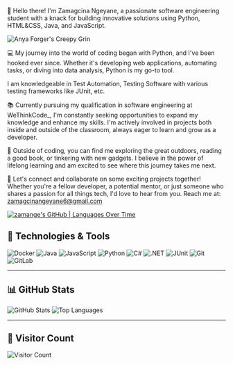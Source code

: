 👋 Hello there! I'm Zamagcina Ngeyane, a passionate software engineering student with a knack for building innovative solutions using Python, HTML&CSS, Java, and JavaScript.

![Anya Forger's Creepy Grin](https://media.tenor.com/images/5eab84b42519d4e5cc66b8947b55807f/tenor.gif)

💻 My journey into the world of coding began with Python, and I've been hooked ever since. Whether it's developing web applications, automating tasks, or diving into data analysis, Python is my go-to tool.

I am knowledgeable in Test Automation, Testing Software with various testing frameworks like JUnit, etc.

📚 Currently pursuing my qualification in software engineering at WeThinkCode_, I'm constantly seeking opportunities to expand my knowledge and enhance my skills. I'm actively involved in projects both inside and outside of the classroom, always eager to learn and grow as a developer.

🌱 Outside of coding, you can find me exploring the great outdoors, reading a good book, or tinkering with new gadgets. I believe in the power of lifelong learning and am excited to see where this journey takes me next.

🤝 Let's connect and collaborate on some exciting projects together! Whether you're a fellow developer, a potential mentor, or just someone who shares a passion for all things tech, I'd love to hear from you. Reach me at: zamagcinangeyane6@gmail.com

[![zamange's GitHub | Languages Over Time](https://stats.quira.sh/zamange/languages-over-time?theme=dark)](https://quira.sh?utm_source=widgets&utm_campaign=zamange)

## 🔧 Technologies & Tools

![Docker](https://img.shields.io/badge/Docker-2496ED?style=for-the-badge&logo=docker&logoColor=white)
![Java](https://img.shields.io/badge/Java-007396?style=for-the-badge&logo=java&logoColor=white)
![JavaScript](https://img.shields.io/badge/JavaScript-F7DF1E?style=for-the-badge&logo=javascript&logoColor=black)
![Python](https://img.shields.io/badge/Python-3776AB?style=for-the-badge&logo=python&logoColor=white)
![C#](https://img.shields.io/badge/C%23-239120?style=for-the-badge&logo=c-sharp&logoColor=white)
![.NET](https://img.shields.io/badge/.NET-512BD4?style=for-the-badge&logo=dotnet&logoColor=white)
![JUnit](https://img.shields.io/badge/JUnit-25A162?style=for-the-badge&logo=junit5&logoColor=white)
![Git](https://img.shields.io/badge/Git-F05032?style=for-the-badge&logo=git&logoColor=white)
![GitLab](https://img.shields.io/badge/GitLab-330F63?style=for-the-badge&logo=gitlab&logoColor=white)

---

## 📊 GitHub Stats

![GitHub Stats](https://github-readme-stats.vercel.app/api?username=zamange&show_icons=true&theme=radical)
![Top Languages](https://github-readme-stats.vercel.app/api/top-langs/?username=zamange&layout=compact&theme=radical)

---

## 👥 Visitor Count

![Visitor Count](https://komarev.com/ghpvc/?username=zamange&style=for-the-badge&color=blue)
